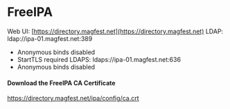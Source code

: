 # FreeIPA

Web UI: [https://directory.magfest.net](https://directory.magfest.net)
LDAP: ldap://ipa-01.magfest.net:389
  * Anonymous binds disabled
  * StartTLS required
LDAPS: ldaps://ipa-01.magfest.net:636
  * Anonymous binds disabled

<div class="bs-callout bs-callout-info bg-white">
  <h4>Download the FreeIPA CA Certificate</h4>
  <a href="https://directory.magfest.net/ipa/config/ca.crt">
    https://directory.magfest.net/ipa/config/ca.crt
  </a>
</div>
